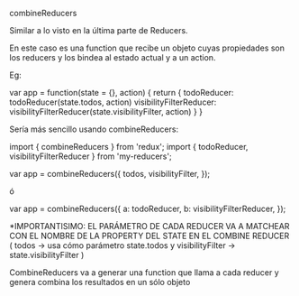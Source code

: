combineReducers

Similar a lo visto en la última parte de Reducers.

En este caso es una function que recibe un objeto cuyas propiedades son los reducers
y los bindea al estado actual y a un action.

Eg:

var app = function(state = {}, action) {
  return {
    todoReducer: todoReducer(state.todos, action)
    visibilityFilterReducer: visibilityFilterReducer(state.visibilityFilter, action)
  }
}

Sería más sencillo usando combineReducers:

import { combineReducers } from 'redux';
import { todoReducer, visibilityFilterReducer } from 'my-reducers';

var app = combineReducers({
  todos,
  visibilityFilter,
});

ó

var app = combineReducers({
  a: todoReducer,
  b: visibilityFilterReducer,
});

*IMPORTANTISIMO: EL PARÁMETRO DE CADA REDUCER VA A MATCHEAR CON EL NOMBRE DE LA PROPERTY DEL STATE
EN EL COMBINE REDUCER ( todos -> usa cómo parámetro state.todos y visibilityFilter -> state.visibilityFilter )


CombineReducers va a generar una function que llama a cada reducer y genera combina los resultados en un
sólo objeto
